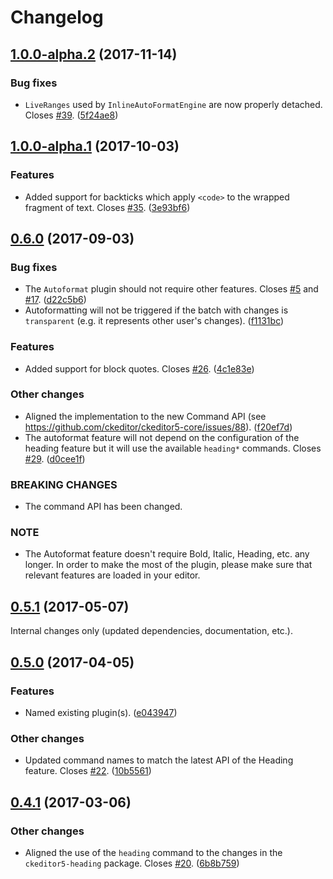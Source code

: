 Changelog
=========

## [1.0.0-alpha.2](https://github.com/ckeditor/ckeditor5-autoformat/compare/v1.0.0-alpha.1...v1.0.0-alpha.2) (2017-11-14)

### Bug fixes

* `LiveRanges` used by `InlineAutoFormatEngine` are now properly detached. Closes [#39](https://github.com/ckeditor/ckeditor5-autoformat/issues/39). ([5f24ae8](https://github.com/ckeditor/ckeditor5-autoformat/commit/5f24ae8))


## [1.0.0-alpha.1](https://github.com/ckeditor/ckeditor5-autoformat/compare/v0.6.0...v1.0.0-alpha.1) (2017-10-03)

### Features

* Added support for backticks which apply `<code>` to the wrapped fragment of text. Closes [#35](https://github.com/ckeditor/ckeditor5-autoformat/issues/35). ([3e93bf6](https://github.com/ckeditor/ckeditor5-autoformat/commit/3e93bf6))


## [0.6.0](https://github.com/ckeditor/ckeditor5-autoformat/compare/v0.5.1...v0.6.0) (2017-09-03)

### Bug fixes

* The `Autoformat` plugin should not require other features. Closes [#5](https://github.com/ckeditor/ckeditor5-autoformat/issues/5) and [#17](https://github.com/ckeditor/ckeditor5-autoformat/issues/17). ([d22c5b6](https://github.com/ckeditor/ckeditor5-autoformat/commit/d22c5b6))
* Autoformatting will not be triggered if the batch with changes is `transparent` (e.g. it represents other user's changes). ([f1131bc](https://github.com/ckeditor/ckeditor5-autoformat/commit/f1131bc))

### Features

* Added support for block quotes. Closes [#26](https://github.com/ckeditor/ckeditor5-autoformat/issues/26). ([4c1e83e](https://github.com/ckeditor/ckeditor5-autoformat/commit/4c1e83e))

### Other changes

* Aligned the implementation to the new Command API (see https://github.com/ckeditor/ckeditor5-core/issues/88). ([f20ef7d](https://github.com/ckeditor/ckeditor5-autoformat/commit/f20ef7d))
* The autoformat feature will not depend on the configuration of the heading feature but it will use the available `heading*` commands. Closes [#29](https://github.com/ckeditor/ckeditor5-autoformat/issues/29). ([d0cee1f](https://github.com/ckeditor/ckeditor5-autoformat/commit/d0cee1f))

### BREAKING CHANGES

* The command API has been changed.

### NOTE

* The Autoformat feature doesn't require Bold, Italic, Heading, etc. any longer. In order to make the most of the plugin, please make sure that relevant features are loaded in your editor.


## [0.5.1](https://github.com/ckeditor/ckeditor5-autoformat/compare/v0.5.0...v0.5.1) (2017-05-07)

Internal changes only (updated dependencies, documentation, etc.).

## [0.5.0](https://github.com/ckeditor/ckeditor5-autoformat/compare/v0.4.1...v0.5.0) (2017-04-05)

### Features

* Named existing plugin(s). ([e043947](https://github.com/ckeditor/ckeditor5-autoformat/commit/e043947))

### Other changes

* Updated command names to match the latest API of the Heading feature. Closes [#22](https://github.com/ckeditor/ckeditor5-autoformat/issues/22). ([10b5561](https://github.com/ckeditor/ckeditor5-autoformat/commit/10b5561))


## [0.4.1](https://github.com/ckeditor/ckeditor5-autoformat/compare/v0.4.0...v0.4.1) (2017-03-06)

### Other changes

* Aligned the use of the `heading` command to the changes in the `ckeditor5-heading` package. Closes [#20](https://github.com/ckeditor/ckeditor5/issues/20). ([6b8b759](https://github.com/ckeditor/ckeditor5-autoformat/commit/6b8b759))
